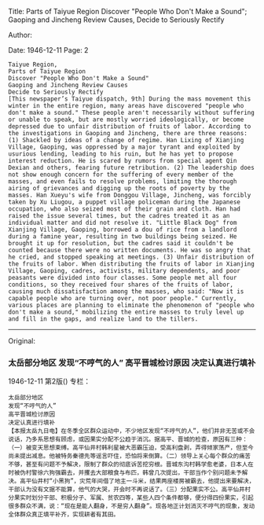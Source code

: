 Title: Parts of Taiyue Region Discover "People Who Don't Make a Sound"; Gaoping and Jincheng Review Causes, Decide to Seriously Rectify

Author:

Date: 1946-12-11
Page: 2

    Taiyue Region,
    Parts of Taiyue Region
    Discover "People Who Don't Make a Sound"
    Gaoping and Jincheng Review Causes
    Decide to Seriously Rectify
    [This newspaper’s Taiyue dispatch, 9th] During the mass movement this winter in the entire region, many areas have discovered "people who don't make a sound." These people aren't necessarily without suffering or unable to speak, but are mostly worried ideologically, or become depressed due to unfair distribution of fruits of labor. According to the investigations in Gaoping and Jincheng, there are three reasons: (1) Shackled by ideas of a change of regime. Han Lixing of Xianjing Village, Gaoping, was oppressed by a major tyrant and exploited by usurious lending, leading to his ruin, but he has yet to propose interest reduction. He is scared by rumors from special agent Qin Dexian and others, fearing future retribution. (2) The leadership does not show enough concern for the suffering of every member of the masses, and even fails to resolve problems, limiting the thorough airing of grievances and digging up the roots of poverty by the masses. Han Xueyu's wife from Donggou Village, Jincheng, was forcibly taken by Xu Liugou, a puppet village policeman during the Japanese occupation, who also seized most of their grain and cloth. Han had raised the issue several times, but the cadres treated it as an individual matter and did not resolve it. "Little Black Dog" from Xianjing Village, Gaoping, borrowed a dou of rice from a landlord during a famine year, resulting in two buildings being seized. He brought it up for resolution, but the cadres said it couldn't be counted because there were no written documents. He was so angry that he cried, and stopped speaking at meetings. (3) Unfair distribution of the fruits of labor. When distributing the fruits of labor in Xianjing Village, Gaoping, cadres, activists, military dependents, and poor peasants were divided into four classes. Some people met all four conditions, so they received four shares of the fruits of labor, causing much dissatisfaction among the masses, who said: "Now it is capable people who are turning over, not poor people." Currently, various places are planning to eliminate the phenomenon of "people who don't make a sound," mobilizing the entire masses to truly level up and fill in the gaps, and realize land to the tillers.



<hr /> 

Original: 


### 太岳部分地区  发现“不哼气的人”  高平晋城检讨原因  决定认真进行填补

1946-12-11
第2版()
专栏：

    太岳部分地区
    发现“不哼气的人”
    高平晋城检讨原因
    决定认真进行填补
    【本报太岳九日电】在冬季全区群众运动中，不少地区发现“不哼气的人”，他们并非无苦或不会说话，乃多系思想有顾虑，或因果实分配不公趋于消沉。据高平、晋城的检查，原因有三种：（一）被变天思想束缚。高平仙井村韩利星被大恶霸压迫，受高利盘剥，弄得倾家荡产，但至今尚未提出减息。他被特务秦德先等谣言吓住，恐怕将来倒算。（二）领导上关心每个群众的痛苦不够，甚至有问题不予解决，限制了群众的彻底诉苦挖穷根。晋城东沟村韩学愈老婆，日本人在时被伪村警徐六狗强霸去，并攫去大部粮食与布匹，韩曾几次提出，干部当作个别问题未予解决。高平仙井村“小黑狗”，灾荒年间借了地主一斗米，结果两座楼房被霸去，他提出来要解决，干部认为没有文据不能算，他气的大哭，开会时不再说话了。（三）分配果实不公。高平仙井村分果实时划分干部、积极分子、军属、贫农四等，某些人四个条件都够，便分得四份果实，引起很多群众不满，说：“现在是能人翻身，不是穷人翻身”。现各地正计划消灭不哼气的现象，发动全体群众真正填平补齐，实现耕者有其田。
